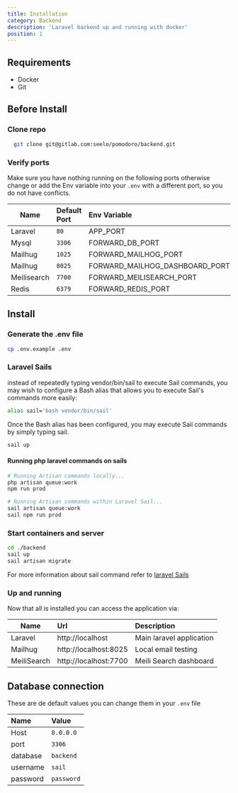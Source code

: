 ```yaml
---
title: Installation
category: Backend
description: 'Laravel backend up and running with docker'
position: 1
---
```


## Requirements
 - Docker
 - Git

##  Before Install

### Clone repo
```bash
  git clone git@gitlab.com:seelo/pomodoro/backend.git
```

### Verify ports
Make sure you have nothing running on the following ports
otherwise change or add the Env variable into your `.env` with a different 
port, so you do not have conflicts.

| Name        | Default Port | Env Variable                   |
|-------------|:-------------|:-------------------------------|
| Laravel     | `80`         | APP_PORT                       |
| Mysql       | `3306`       | FORWARD_DB_PORT                |
| Mailhug     | `1025`       | FORWARD_MAILHOG_PORT           |
| Mailhug     | `8025`       | FORWARD_MAILHOG_DASHBOARD_PORT |
| Meilisearch | `7700`       | FORWARD_MEILISEARCH_PORT       |
| Redis       | `6379`       | FORWARD_REDIS_PORT             |

##  Install

### Generate the .env file

```bash
cp .env.example .env
```

### Laravel Sails
instead of repeatedly typing vendor/bin/sail to execute Sail commands,
you may wish to configure a Bash alias that allows you to execute Sail's
commands more easily:

```bash
alias sail='bash vendor/bin/sail'
```

Once the Bash alias has been configured, you may execute Sail 
commands by simply typing sail. 
```bash
sail up
```

#### Running php laravel commands on sails
```bash
# Running Artisan commands locally...
php artisan queue:work
npm run prod

# Running Artisan commands within Laravel Sail...
sail artisan queue:work
sail npm run prod
```

### Start containers and server
  ```bash
cd ./backend
sail up
sail artisan migrate
  ```

For more information about sail command refer to 
[laravel Sails](https://laravel.com/docs/8.x/sail)

### Up and running
Now that all is installed you can access the application via:

| Name        | Url                   | Description              |
|-------------|:----------------------|:-------------------------|
| Laravel     | http://localhost      | Main laravel application |
| Mailhug     | http://localhost:8025 | Local email testing      |
| MeiliSearch | http://localhost:7700 | Meili Search dashboard   |


## Database connection

These are de default values
you can change them in your `.env` file

|  Name     |  Value     |
|:----------|:-----------|
| Host      | `0.0.0.0`  |
| port      | `3306`     |
| database  | `backend`  |
| username  | `sail`     |
| password  | `password` |
